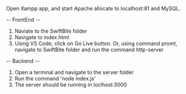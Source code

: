 Open Xampp app, and start Apache allocate to localhost:81 and MySQL.

-- FrontEnd --
1. Naviate to the SwiftBite folder
2. Navigate to index.html
3. Using VS Code, click on Go Live button. Or, using command promt, navigate to SwiftBite folder and run the command http-server

-- Backend --
1. Open a terminal and navigate to the server folder
2. Run the command 'node index.js'
3. The server should be running in loclhost:3000
